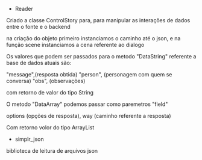 * Reader

Criado a classe ControlStory para, para manipular as interações de dados entre o fonte e o backend

na criação do objeto primeiro instanciamos o caminho até o json,
e na função scene instanciamos a cena referente ao dialogo

Os valores que podem ser passados para o metodo "DataString" referente a base de dados atuais são:

  "message",(resposta obtida)
  "person", (personagem com quem se conversa)
  "obs", (observações)
  
  com retorno de valor do tipo String
    
O metodo "DataArray" podemos passar como paremetros "field"
    
   options (opções de resposta),
   way (caminho referente a resposta)
   
   Com retorno volor do tipo ArrayList
    

*   simplr_json

biblioteca de leitura de arquivos json
    